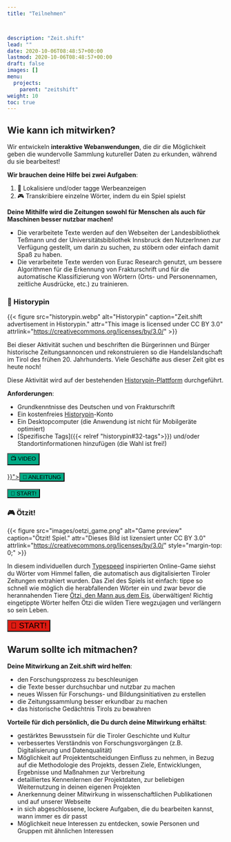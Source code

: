 ```yaml
---
title: "Teilnehmen"



description: "Zeit.shift"
lead: ""
date: 2020-10-06T08:48:57+00:00
lastmod: 2020-10-06T08:48:57+00:00
draft: false
images: []
menu:
  projects:
    parent: "zeitshift"
weight: 10
toc: true
---
```


## Wie kann ich mitwirken?

Wir entwickeln **interaktive Webanwendungen**, die dir die Möglichkeit geben die wundervolle Sammlung kutureller Daten zu erkunden, während du sie bearbeitest!

**Wir brauchen deine Hilfe bei zwei Aufgaben**:
1. 📍 Lokalisiere und/oder tagge Werbeanzeigen
2. 🎮 Transkribiere einzelne Wörter, indem du ein Spiel spielst

**Deine Mithilfe wird die Zeitungen sowohl für Menschen als auch für Maschinen besser nutzbar machen!**
- Die verarbeitete Texte werden auf den Webseiten der Landesbibliothek Teßmann und der Universitätsbibliothek Innsbruck den NutzerInnen zur Verfügung gestellt, um darin zu suchen, zu stöbern oder einfach damit Spaß zu haben.
- Die verarbeitete Texte werden von Eurac Research genutzt, um bessere Algorithmen für die Erkennung von Frakturschrift und für die automatische Klassifizierung von Wörtern (Orts- und Personennamen, zeitliche Ausdrücke, etc.) zu trainieren.


### 📍 Historypin

{{< figure src="historypin.webp" alt="Historypin" caption="Zeit.shift advertisement in Historypin." attr="This image is licensed under CC BY 3.0" attrlink="https://creativecommons.org/licenses/by/3.0/" >}}

Bei dieser Aktivität suchen und beschriften die Bürgerinnen und Bürger
historische Zeitungsannoncen und rekonstruieren so die Handelslandschaft im
Tirol des frühen 20. Jahrhunderts.  Viele Geschäfte aus dieser Zeit gibt es heute noch!

Diese Aktivität wird auf der bestehenden [Historypin-Plattform](https://www.historypin.org/de/) durchgeführt.

**Anforderungen**:

- Grundkenntnisse des Deutschen und von Frakturschrift
- Ein kostenfreies <a href="https://www.historypin.org" target="_blank">Historypin</a>-Konto
- Ein Desktopcomputer (die Anwendung ist nicht für Mobilgeräte optimiert)
- [Spezifische Tags]({{< relref "historypin#32-tags">}}) und/oder Standortinformationen hinzufügen (die Wahl ist frei!)


<div class="row justify-content-center text-center">
  <div class="col-lg-4" style="padding-left:0; padding-right:0;">
     <a href="https://all4ling.eurac.edu/zeitshift/historypin/tutorial"><button type="button" class="btn btn-success" style="background-color: #00A984;">📺 VIDEO</button></a>
     <br /><br />
  </div>

  <div class="col-lg-4" style="padding-left:0; padding-right:0;">
    <a href="{{< relref "historypin">}}"><button type="button" class="btn btn-success" style="background-color: #00A984;">📃 ANLEITUNG</button></a>
    <br /><br />
  </div>

  <div class="col-lg-4" style="padding-left: 0; padding-right: 0;">
    <a href="https://www.historypin.org/de/zeit-shift/geo/46.494565,11.347343,17/bounds/46.492353,11.345021,46.496777,11.349665/search/tag:zu lokalizieren,tag:zu taggen/sort/-date_taken/paging/1" target="_blank" title="Opens in new tab"><button type="button" class="btn btn-success" style="background-color: #00A984;">🚀 START!</button></a>
  </div>
</div>



### 🎮 Ötzit!

{{< figure src="images/oetzi_game.png" alt="Game preview" caption="Ötzit! Spiel." attr="Dieses Bild ist lizensiert unter CC BY 3.0" attrlink="https://creativecommons.org/licenses/by/3.0/" style="margin-top: 0;" >}}

In diesem individuellen durch [Typespeed](http://typespeed.sourceforge.net/) inspirierten Online-Game siehst du Wörter vom Himmel fallen, die automatisch aus digitalisierten Tiroler Zeitungen extrahiert wurden. Das Ziel des Spiels ist einfach: tippe so schnell wie möglich die herabfallenden Wörter ein und zwar bevor die herannahenden Tiere [Ötzi, den Mann aus dem Eis](https://www.iceman.it/en/the-iceman/), überwältigen! Richtig eingetippte Wörter helfen Ötzi die wilden Tiere wegzujagen und verlängern so sein Leben.


<!--{{< alert icon="👉" context="info" text="Es ist keine Registrierung erforderlich!" />}}-->

<div class="row justify-content-center text-center">
  <a href="https://eurac.itch.io/oetzit" target="_blank" title="Opens in new tab"><button type="button" class="btn btn-danger" style="background-color: #DF1B12; font-size: 14pt;">🚀&nbsp;START!</button></a>
</div>


## Warum sollte ich mitmachen?

**Deine Mitwirkung an Zeit.shift wird helfen**:

- den Forschungsprozess zu beschleunigen
- die Texte besser durchsuchbar und nutzbar zu machen
- neues Wissen für Forschungs- und Bildungsinitiativen zu erstellen
- die Zeitungssammlung besser erkundbar zu machen
- das historische Gedächtnis Tirols zu bewahren

**Vorteile für dich persönlich, die Du durch deine Mitwirkung erhältst**:

- gestärktes Bewusstsein für die Tiroler Geschichte und Kultur
- verbessertes Verständnis von Forschungsvorgängen (z.B. Digitalisierung und Datenqualität)
- Möglichkeit auf Projektentscheidungen Einfluss zu nehmen, in Bezug auf die Methodologie des Projekts, dessen Ziele, Entwicklungen, Ergebnisse und Maßnahmen zur Verbreitung
- detailliertes Kennenlernen der Projektdaten, zur beliebigen Weiternutzung in deinen eigenen Projekten
- Anerkennung deiner Mitwirkung in wissenschaftlichen Publikationen und auf unserer Webseite
- in sich abgeschlossene, lockere Aufgaben, die du bearbeiten kannst, wann immer es dir passt
- Möglichkeit neue Interessen zu entdecken, sowie Personen und Gruppen mit ähnlichen Interessen
